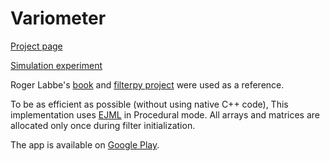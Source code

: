 # Variometer

[Project page](https://igorinov.com/android/variometer/)

[Simulation experiment](https://igorinov.com/android/variometer/howitworks.html)

Roger Labbe's [book](https://github.com/rlabbe/Kalman-and-Bayesian-Filters-in-Python) and [filterpy project](https://pypi.org/project/filterpy/) were used as a reference.

To be as efficient as possible (without using native C++ code), This implementation uses [EJML](https://ejml.org) in Procedural mode.
All arrays and matrices are allocated only once during filter initialization.

The app is available on [Google Play](https://play.google.com/store/apps/details?id=com.igorinov.variometer&hl=en_US).
